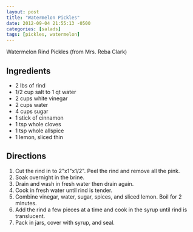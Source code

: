 ```yaml
---
layout: post
title: "Watermelon Pickles"
date: 2012-09-04 21:55:13 -0500
categories: [salads]
tags: [pickles, watermelon]
---
```


Watermelon Rind Pickles (from Mrs. Reba Clark)


## Ingredients

* 2 lbs of rind
* 1/2 cup salt to 1 qt water
* 2 cups white vinegar
* 2 cups water
* 4 cups sugar
* 1 stick of cinnamon
* 1 tsp whole cloves
* 1 tsp whole allspice
* 1 lemon, sliced thin



## Directions

1. Cut the rind in to 2"x1"x1/2".  Peel the rind and remove all the pink.
1. Soak overnight in the brine.
1. Drain and wash in fresh water then drain again.
1. Cook in fresh water until rind is tender.
1. Combine vinegar, water, sugar, spices, and sliced lemon. Boil for 2 minutes.
1. Add the rind a few pieces at a time and cook in the syrup until rind is translucent.
1. Pack in jars, cover with syrup, and seal.
